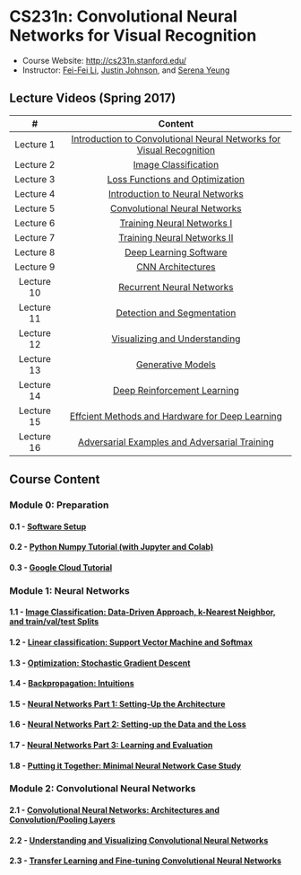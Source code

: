 # CS231n: Convolutional Neural Networks for Visual Recognition

- Course Website: http://cs231n.stanford.edu/
- Instructor: [Fei-Fei Li](http://vision.stanford.edu/feifeili/), [Justin Johnson](https://web.eecs.umich.edu/~justincj/), and [Serena Yeung](http://ai.stanford.edu/~syyeung/)


## Lecture Videos (Spring 2017)

|#|Content|
|:---:|:---:|
|Lecture 1|[Introduction to Convolutional Neural Networks for Visual Recognition](https://www.youtube.com/watch?v=vT1JzLTH4G4)|
|Lecture 2|[Image Classification](https://www.youtube.com/watch?v=OoUX-nOEjG0)|
|Lecture 3|[Loss Functions and Optimization](https://www.youtube.com/watch?v=h7iBpEHGVNc)|
|Lecture 4|[Introduction to Neural Networks](https://www.youtube.com/watch?v=d14TUNcbn1k)|
|Lecture 5|[Convolutional Neural Networks](https://www.youtube.com/watch?v=bNb2fEVKeEo)|
|Lecture 6|[Training Neural Networks I](https://www.youtube.com/watch?v=wEoyxE0GP2M)|
|Lecture 7|[Training Neural Networks II](https://www.youtube.com/watch?v=_JB0AO7QxSA)|
|Lecture 8|[Deep Learning Software](https://www.youtube.com/watch?v=6SlgtELqOWc)|
|Lecture 9|[CNN Architectures](https://www.youtube.com/watch?v=DAOcjicFr1Y)|
|Lecture 10|[Recurrent Neural Networks](https://www.youtube.com/watch?v=6niqTuYFZLQ)|
|Lecture 11|[Detection and Segmentation](https://www.youtube.com/watch?v=nDPWywWRIRo)|
|Lecture 12|[Visualizing and Understanding](https://www.youtube.com/watch?v=6wcs6szJWMY)|
|Lecture 13|[Generative Models](https://www.youtube.com/watch?v=5WoItGTWV54)|
|Lecture 14|[Deep Reinforcement Learning](https://www.youtube.com/watch?v=lvoHnicueoE)|
|Lecture 15|[Effcient Methods and Hardware for Deep Learning](https://www.youtube.com/watch?v=eZdOkDtYMoo)|
|Lecture 16|[Adversarial Examples and Adversarial Training](https://www.youtube.com/watch?v=CIfsB_EYsVI)|

## Course Content

### Module 0: Preparation 

#### 0.1 - [Software Setup](https://cs231n.github.io/setup-instructions/)
#### 0.2 - [Python Numpy Tutorial (with Jupyter and Colab)](https://cs231n.github.io/python-numpy-tutorial/)
#### 0.3 - [Google Cloud Tutorial](https://github.com/cs231n/gcloud)

### Module 1: Neural Networks

#### 1.1 - [Image Classification: Data-Driven Approach, k-Nearest Neighbor, and train/val/test Splits](https://cs231n.github.io/classification/)
#### 1.2 - [Linear classification: Support Vector Machine and Softmax](https://cs231n.github.io/linear-classify/)
#### 1.3 - [Optimization: Stochastic Gradient Descent](https://cs231n.github.io/optimization-1/)
#### 1.4 - [Backpropagation: Intuitions](https://cs231n.github.io/optimization-2/)
#### 1.5 - [Neural Networks Part 1: Setting-Up the Architecture](https://cs231n.github.io/neural-networks-1/)
#### 1.6 - [Neural Networks Part 2: Setting-up the Data and the Loss](https://cs231n.github.io/neural-networks-2/)
#### 1.7 - [Neural Networks Part 3: Learning and Evaluation](https://cs231n.github.io/neural-networks-3/)
#### 1.8 - [Putting it Together: Minimal Neural Network Case Study](https://cs231n.github.io/neural-networks-case-study/)

### Module 2: Convolutional Neural Networks

#### 2.1 - [Convolutional Neural Networks: Architectures and Convolution/Pooling Layers](https://cs231n.github.io/convolutional-networks/)
#### 2.2 - [Understanding and Visualizing Convolutional Neural Networks](https://cs231n.github.io/understanding-cnn/)
#### 2.3 - [Transfer Learning and Fine-tuning Convolutional Neural Networks](https://cs231n.github.io/transfer-learning/)

